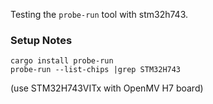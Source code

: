 


Testing the `probe-run` tool with stm32h743.


### Setup Notes

```
cargo install probe-run
probe-run --list-chips |grep STM32H743
```
(use STM32H743VITx with OpenMV H7 board)